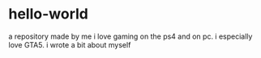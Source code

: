 # hello-world
a repository made by me
i love gaming on the ps4 and on pc. i especially love GTA5.
i wrote a bit about myself
